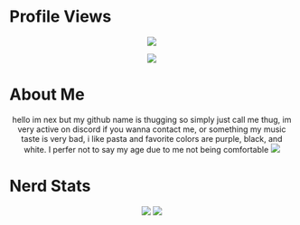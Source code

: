 # Profile Views
<p align = "center">
  <img src = "https://komarev.com/ghpvc/?username=thugging&color=a27dbe"/>
</p>
<p align = "center">
    <img src = "https://discord.c99.nl/widget/theme-3/924045799833350224.png"/>
</p>

# About Me
<p align = "center">
    hello im nex but my github name is thugging so simply just call me thug, im very active on discord if you wanna contact me, or something
    my music taste is very bad, i like pasta and favorite colors are purple, black, and white. I perfer not to say my age due to me not being comfortable
    <img src = "https://cdn.discordapp.com/attachments/855067725624770620/932735376924237895/thugging.png"/>
<p>

# Nerd Stats
<p align = "center">
    <img src = "https://github-readme-stats.vercel.app/api/top-langs/?username=thugging&layout=compact&theme=dark"/>
    <img src = "https://github-readme-stats.vercel.app/api?username=thugging&show_icons=true&theme=dracula"/>
</p>
